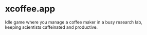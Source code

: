 # xcoffee.app
Idle game where you manage a coffee maker in a busy research lab, keeping scientists caffeinated and productive.
